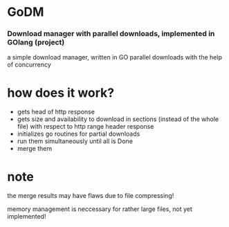# GoDM
### Download manager with parallel downloads, implemented in GOlang (project)

a simple download manager, written in GO
parallel downloads with the help of concurrency

# how does it work?
* gets head of http response
* gets size and availability to download in sections (instead of the whole file) with respect to http range header response
* initializes go routines for partial downloads
* run them simultaneously until all is Done
* merge them

# note
the merge results may have flaws due to file compressing!

memory management is neccessary for rather large files, not yet implemented!

